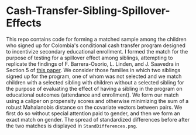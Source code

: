 # Cash-Transfer-Sibling-Spillover-Effects

This repo contains code for forming a matched sample among the children who signed up for Colombia's conditional cash transfer program designed to incentivize secondary educational enrollment. I formed the match for the purpose of testing for a spillover effect among siblings, attempting to replicate the findings of F. Barrera-Osorio, L. Linden, and J. Saavedra in Section 5 of [this paper](https://www.povertyactionlab.org/sites/default/files/research-paper/Conditional\%20Cash\%20Transfers\%20April\%2011.pdf). We consider those families in which two siblings signed up for the program, one of whom was not selected and we match children with a selected sibling with children without a selected sibling for the purpose of evaluating the effect of having a sibling in the program on educational outcomes (attendance and enrollment). We form our match using a caliper on propensity scores and otherwise minimizing the sum of a robust Mahalanobis distance on the covariate vectors between pairs. We first do so without special attention paid to gender, and then we form an exact match on gender. The spread of standardized differences before after the two matches is displayed in `StandDifferences.png`.
